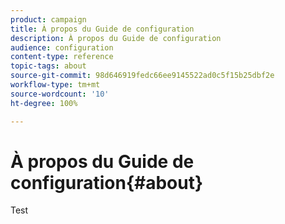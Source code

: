 ```yaml
---
product: campaign
title: À propos du Guide de configuration
description: À propos du Guide de configuration
audience: configuration
content-type: reference
topic-tags: about
source-git-commit: 98d646919fedc66ee9145522ad0c5f15b25dbf2e
workflow-type: tm+mt
source-wordcount: '10'
ht-degree: 100%

---
```



# À propos du Guide de configuration{#about}

Test


